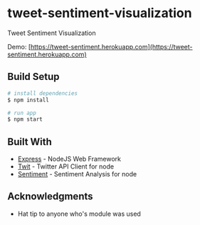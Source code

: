 # tweet-sentiment-visualization
Tweet Sentiment Visualization

Demo: [https://tweet-sentiment.herokuapp.com](https://tweet-sentiment.herokuapp.com)

## Build Setup

``` bash
# install dependencies
$ npm install

# run app
$ npm start
```

## Built With

* [Express](https://expressjs.com/) - NodeJS Web Framework
* [Twit](https://github.com/ttezel/twit) - Twitter API Client for node
* [Sentiment](https://github.com/thisandagain/sentiment) - Sentiment Analysis for node

## Acknowledgments

* Hat tip to anyone who's module was used
